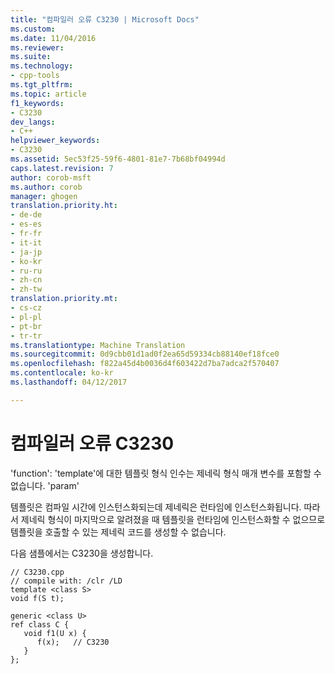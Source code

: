 ```yaml
---
title: "컴파일러 오류 C3230 | Microsoft Docs"
ms.custom: 
ms.date: 11/04/2016
ms.reviewer: 
ms.suite: 
ms.technology:
- cpp-tools
ms.tgt_pltfrm: 
ms.topic: article
f1_keywords:
- C3230
dev_langs:
- C++
helpviewer_keywords:
- C3230
ms.assetid: 5ec53f25-59f6-4801-81e7-7b68bf04994d
caps.latest.revision: 7
author: corob-msft
ms.author: corob
manager: ghogen
translation.priority.ht:
- de-de
- es-es
- fr-fr
- it-it
- ja-jp
- ko-kr
- ru-ru
- zh-cn
- zh-tw
translation.priority.mt:
- cs-cz
- pl-pl
- pt-br
- tr-tr
ms.translationtype: Machine Translation
ms.sourcegitcommit: 0d9cbb01d1ad0f2ea65d59334cb88140ef18fce0
ms.openlocfilehash: f822a45d4b0036d4f603422d7ba7adca2f570407
ms.contentlocale: ko-kr
ms.lasthandoff: 04/12/2017

---
```

# <a name="compiler-error-c3230"></a>컴파일러 오류 C3230
'function': 'template'에 대한 템플릿 형식 인수는 제네릭 형식 매개 변수를 포함할 수 없습니다. 'param'  
  
 템플릿은 컴파일 시간에 인스턴스화되는데 제네릭은 런타임에 인스턴스화됩니다. 따라서 제네릭 형식이 마지막으로 알려졌을 때 템플릿을 런타임에 인스턴스화할 수 없으므로 템플릿을 호출할 수 있는 제네릭 코드를 생성할 수 없습니다.  
  
 다음 샘플에서는 C3230을 생성합니다.  
  
```  
// C3230.cpp  
// compile with: /clr /LD  
template <class S>   
void f(S t);  
  
generic <class U>  
ref class C {  
   void f1(U x) {  
      f(x);   // C3230  
   }  
};  
```
